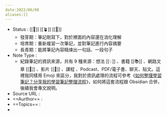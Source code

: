 ```yaml
---
date:2022/06/08
aliases:[]
---
```

* Status : [[🌱]]  [[🪴]]  [[🌳]] 
	-   <span class='blue'>發芽期</span>：筆記剛寫下，對於裡面的內容還在消化理解
	-   <span class='blue'>培育期</span>：<span class='orange'>重新複習</span>一次筆記，並對筆記進行內容摘要
	-   <span class='blue'>長青期</span>：能將筆記內容精煉出一句話、一段句子
* Note Type :
	* 紀錄筆記的資訊來源，共有 9 種來源：想法 [[💡]] 、書籍 [[📚]] 、網路文章 [[📑]] 、影片 [[🎥]] 、課程  、Podcast、PDF/電子書、聊天、貼文。這裡我同樣用 Emoji 來區分，我對於資訊處理的流程可參考《[如何整理學習筆記？分享我的學習筆記整理流程](https://medium.com/pm%E7%9A%84%E7%94%9F%E7%94%A2%E5%8A%9B%E5%B7%A5%E5%85%B7%E7%AE%B1/%E5%A6%82%E4%BD%95%E6%95%B4%E7%90%86%E5%AD%B8%E7%BF%92%E7%AD%86%E8%A8%98-ad42796c9e08)》，如何將這套流程跟 Obsidian 合併，後續我會專文說明。
* Source URL :
* ==Aurthor== :
* ==Topics== : 
* 
